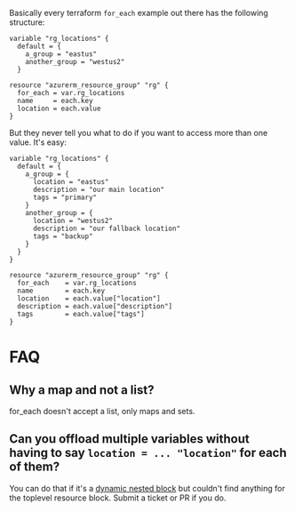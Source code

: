Basically every terraform `for_each` example out there has the following structure:

```
variable "rg_locations" {
  default = {
    a_group = "eastus"
    another_group = "westus2"
  }
     
resource "azurerm_resource_group" "rg" {
  for_each = var.rg_locations
  name     = each.key
  location = each.value
}
```

But they never tell you what to do if you want to access more than one value. It's easy:

```
variable "rg_locations" {
  default = {
    a_group = {
      location = "eastus"
      description = "our main location"
      tags = "primary"
    }
    another_group = {
      location = "westus2"
      description = "our fallback location"
      tags = "backup"
    }
  }
}
     
resource "azurerm_resource_group" "rg" {
  for_each    = var.rg_locations
  name        = each.key
  location    = each.value["location"]
  description = each.value["description"]
  tags        = each.value["tags"]
}
```

# FAQ

## Why a map and not a list?

for_each doesn't accept a list, only maps and sets.

## Can you offload multiple variables without having to say `location = ... "location"` for each of them?

You can do that if it's a [dynamic nested block](https://www.hashicorp.com/blog/hashicorp-terraform-0-12-preview-for-and-for-each/) but couldn't find anything for the toplevel resource block. Submit a ticket or PR if you do.
